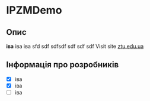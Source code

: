 # IPZMDemo
## Опис

**іва**
іва
іва
sfd
sdf
sdfsdf
sdf
sdf
sdf
Visit site [ztu.edu.ua](https://ztu.edu.ua/)

## Інформація про розробників

- [x] іва
- [x] іва
- [ ] іва
